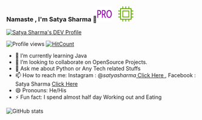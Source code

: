 ### Namaste , I'm Satya Sharma  👋<a href='https://github.com/pricing'><img src='https://raw.githubusercontent.com/acervenky/animated-github-badges/master/assets/pro.gif' width='40' height='40'></a> <a href='https://docs.github.com/en/developers'><img src='https://raw.githubusercontent.com/acervenky/animated-github-badges/master/assets/devbadge.gif' width='40' height='40'></a> 
<a href="https://dev.to/satyasharma73">
  <img src="https://d2fltix0v2e0sb.cloudfront.net/dev-badge.svg" alt="Satya Sharma's DEV Profile" height="60" width="60">
</a>


![Profile views](https://gpvc.arturio.dev/SatyaSharma73) 
[![HitCount](http://hits.dwyl.com/SatyaSharma73/SatyaSharma73.svg)](http://hits.dwyl.com/SatyaSharma73/SatyaSharma73)


- 🌱 I’m currently learning Java
- 👯 I’m looking to collaborate on OpenSource Projects.
- 💬 Ask me about Python or Any Tech related Stuffs
- 📫 How to reach me: Instagram : @_satyasharma_[ Click Here ](https://www.instagram.com/_satyasharma_/?hl=en),
                       Facebook : Satya Sharma [Click Here](https://www.facebook.com/s4sat/)
- 😄 Pronouns: He/His
- ⚡ Fun fact: I spend almost half day Working out and Eating 

![GitHub stats](https://github-readme-stats.vercel.app/api?username=SatyaSharma73&show_icons=true)
